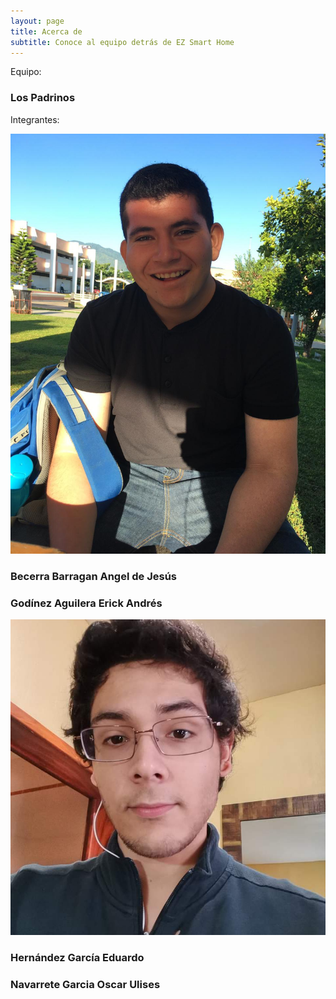 ```yaml
---
layout: page
title: Acerca de
subtitle: Conoce al equipo detrás de EZ Smart Home
---
```


Equipo:
### Los Padrinos

Integrantes:
            
![Angel](./Images/Angel.jpeg)            
### Becerra Barragan Angel de Jesús 

### Godínez Aguilera Erick Andrés 
![Eddie](./Images/Eddie.jpeg)   
### Hernández García Eduardo                   
### Navarrete Garcia Oscar Ulises 	
